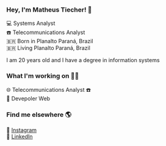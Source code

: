 ### Hey, I'm Matheus Tiecher! 👋

💻 Systems Analyst <br>
:phone: Telecommunications Analyst <br>
🇧🇷 Born in Planalto Paraná, Brazil <br>
🇧🇷 Living Planalto Paraná, Brazil

I am 20 years old and I have a degree in information systems

### What I'm working on 👨‍💻

:globe_with_meridians: Telecommunications Analyst :phone: <br>
🚀 Devepoler Web

### Find me elsewhere 🌎

📸 [Instagram](https://www.instagram.com/matheustiecher/) <br>
💼 [LinkedIn](https://www.linkedin.com/in/matheustiecher/) <br>
